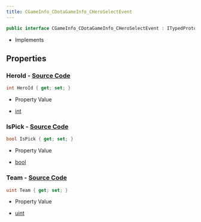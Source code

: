 ```yaml
---
title: CGameInfo_CDotaGameInfo_CHeroSelectEvent
---
```


```csharp
public interface CGameInfo_CDotaGameInfo_CHeroSelectEvent : ITypedProtobuf<CGameInfo_CDotaGameInfo_CHeroSelectEvent>, INativeHandle
```

- Implements

## Properties

### **HeroId** - [Source Code](https://github.com/swiftly-solution/swiftlys2/blob/main/managed/src/SwiftlyS2.Generated/Protobufs/Interfaces/CGameInfo_CDotaGameInfo_CHeroSelectEvent.cs#L19)

```csharp
int HeroId { get; set; }
```

- Property Value

- [int](https://learn.microsoft.com/dotnet/api/system.int32)

### **IsPick** - [Source Code](https://github.com/swiftly-solution/swiftlys2/blob/main/managed/src/SwiftlyS2.Generated/Protobufs/Interfaces/CGameInfo_CDotaGameInfo_CHeroSelectEvent.cs#L13)

```csharp
bool IsPick { get; set; }
```

- Property Value

- [bool](https://learn.microsoft.com/dotnet/api/system.boolean)

### **Team** - [Source Code](https://github.com/swiftly-solution/swiftlys2/blob/main/managed/src/SwiftlyS2.Generated/Protobufs/Interfaces/CGameInfo_CDotaGameInfo_CHeroSelectEvent.cs#L16)

```csharp
uint Team { get; set; }
```

- Property Value

- [uint](https://learn.microsoft.com/dotnet/api/system.uint32)

